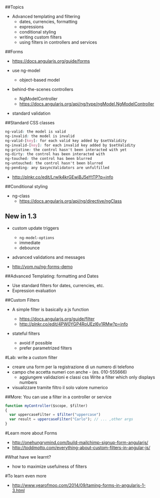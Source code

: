 ##Topics
* Advanced templating and filtering
  * dates, currencies, formatting
  * expressions
  * conditional styling
  * writing custom filters
  * using filters in controllers and services



##Forms
* https://docs.angularjs.org/guide/forms

* use ng-model
  * object-based model
* behind-the-scenes controllers
  * NgModelController
  * https://docs.angularjs.org/api/ng/type/ngModel.NgModelController

* standard validation



##Standard CSS classes
```css
ng-valid: the model is valid
ng-invalid: the model is invalid
ng-valid-[key]: for each valid key added by $setValidity
ng-invalid-[key]: for each invalid key added by $setValidity
ng-pristine: the control hasn't been interacted with yet
ng-dirty: the control has been interacted with
ng-touched: the control has been blurred
ng-untouched: the control hasn't been blurred
ng-pending: any $asyncValidators are unfulfilled
```

* http://plnkr.co/edit/LrwIk4krGEwjBJ5eYtTP?p=info



##Conditional styling
* ng-class
  * https://docs.angularjs.org/api/ng/directive/ngClass



## New in 1.3
* custom update triggers
  * ``ng-model-options``
  * immediate
  * debounce

* advanced validations and messages
 * http://yom.nu/ng-forms-demo



##Advanced Templating: formatting and Dates
* Use standard filters for dates, currencies, etc.
* Expression evaluation



##Custom Filters
* A simple filter is basically a js function
  * https://docs.angularjs.org/guide/filter
  * http://plnkr.co/edit/4PW0YGP4RoUEzl6v1RMw?p=info

* stateful filters
  * avoid if possible
  * prefer parametrized filters



#Lab: write a custom filter
* creare una form per la registrazione di un numero di telefono
* campo che accetta numeri con anche - (es. 010-555666)
  * aggiungere validazioni e classi css
Write a filter which only displays numbers
* visualizzare tramite filtro il solo valore numerico



##More: You can use a filter in a controller or service
```javascript
function myController($scope, $filter)
{
  var uppercaseFilter = $filter("uppercase")
  var result = uppercaseFilter("Carlo"); // ... ,other args
}

```



#Learn more about Forms
* http://onehungrymind.com/build-mailchimp-signup-form-angularjs/
* http://toddmotto.com/everything-about-custom-filters-in-angular-js/



#What have we learnt?
* how to maximize usefulness of filters



#To learn even more
*  http://www.yearofmoo.com/2014/09/taming-forms-in-angularjs-1-3.html
